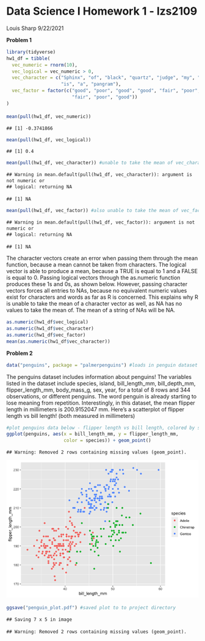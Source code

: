 Data Science I Homework 1 - lzs2109
================
Louis Sharp
9/22/2021

**Problem 1**

``` r
library(tidyverse)
hw1_df = tibble(
  vec_numeric = rnorm(10),
  vec_logical = vec_numeric > 0,
  vec_character = c("Sphinx", "of", "black", "quartz", "judge", "my", "vow", 
                    "is", "a", "pangram"),
  vec_factor = factor(c("good", "poor", "good", "good", "fair", "poor", "fair", 
                        "fair", "poor", "good"))
)

mean(pull(hw1_df, vec_numeric))
```

    ## [1] -0.3741866

``` r
mean(pull(hw1_df, vec_logical))
```

    ## [1] 0.4

``` r
mean(pull(hw1_df, vec_character)) #unable to take the mean of vec_character
```

    ## Warning in mean.default(pull(hw1_df, vec_character)): argument is not numeric or
    ## logical: returning NA

    ## [1] NA

``` r
mean(pull(hw1_df, vec_factor)) #also unable to take the mean of vec_factor
```

    ## Warning in mean.default(pull(hw1_df, vec_factor)): argument is not numeric or
    ## logical: returning NA

    ## [1] NA

The character vectors create an error when passing them through the mean
function, because a mean cannot be taken from characters. The logical
vector is able to produce a mean, because a TRUE is equal to 1 and a
FALSE is equal to 0. Passing logical vectors through the as.numeric
function produces these 1s and 0s, as shown below. However, passing
character vectors forces all entries to NAs, because no equivalent
numeric values exist for characters and words as far as R is concerned.
This explains why R is unable to take the mean of a character vector as
well, as NA has no values to take the mean of. The mean of a string of
NAs will be NA.

``` r
as.numeric(hw1_df$vec_logical)
as.numeric(hw1_df$vec_character)
as.numeric(hw1_df$vec_factor)
mean(as.numeric(hw1_df$vec_character))
```

**Problem 2**

``` r
data("penguins", package = "palmerpenguins") #loads in penguin dataset
```

The penguins dataset includes information about penguins! The variables
listed in the dataset include species, island, bill\_length\_mm,
bill\_depth\_mm, flipper\_length\_mm, body\_mass\_g, sex, year, for a
total of 8 rows and 344 observations, or different penguins. The word
penguin is already starting to lose meaning from repetition.
Interestingly, in this dataset, the mean flipper length in millimeters
is 200.9152047 mm. Here’s a scatterplot of flipper length vs bill
length! (both measured in millimeters)

``` r
#plot penguins data below - flipper length vs bill length, colored by species
ggplot(penguins, aes(x = bill_length_mm, y = flipper_length_mm, 
                     color = species)) + geom_point()
```

    ## Warning: Removed 2 rows containing missing values (geom_point).

![](p8105_hw1_lzs2109_files/figure-gfm/unnamed-chunk-4-1.png)<!-- -->

``` r
ggsave("penguin_plot.pdf") #saved plot to to project directory
```

    ## Saving 7 x 5 in image

    ## Warning: Removed 2 rows containing missing values (geom_point).
